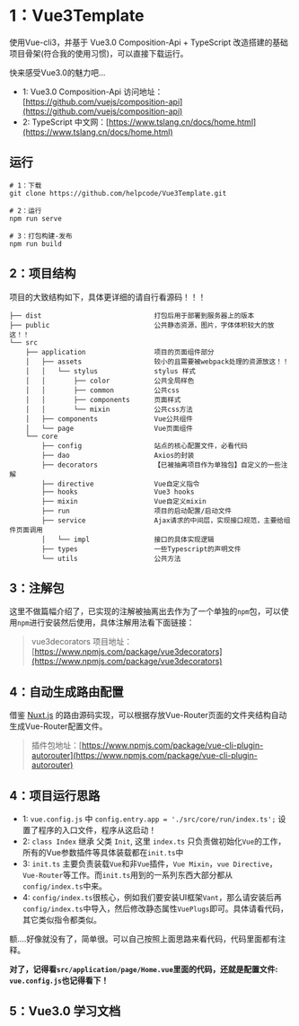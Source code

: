 # 1：Vue3Template

使用Vue-cli3，并基于 Vue3.0 Composition-Api + TypeScript 改造搭建的基础项目骨架(符合我的使用习惯)，可以直接下载运行。

快来感受Vue3.0的魅力吧...

- 1: Vue3.0 Composition-Api 访问地址：[https://github.com/vuejs/composition-api](https://github.com/vuejs/composition-api)
- 2: TypeScript 中文网：[https://www.tslang.cn/docs/home.html](https://www.tslang.cn/docs/home.html)

## 运行
```
# 1：下载
git clone https://github.com/helpcode/Vue3Template.git

# 2：运行
npm run serve

# 3：打包构建-发布
npm run build
```

## 2：项目结构

项目的大致结构如下，具体更详细的请自行看源码！！！

```
├── dist                            打包后用于部署到服务器上的版本
├── public                          公共静态资源，图片，字体体积较大的放这！！
└── src
    ├── application                 项目的页面组件部分
    │   ├── assets                  较小的且需要被webpack处理的资源放这！！
    │   │   └── stylus              stylus 样式
    │   │       ├── color           公共全局样色
    │   │       ├── common          公共css
    │   │       ├── components      页面样式
    │   │       └── mixin           公共css方法
    │   ├── components              Vue公共组件
    │   └── page                    Vue页面组件
    └── core                    
        ├── config                  站点的核心配置文件，必看代码
        ├── dao                     Axios的封装
        ├── decorators              【已被抽离项目作为单独包】自定义的一些注解
        ├── directive               Vue自定义指令
        ├── hooks                   Vue3 hooks
        ├── mixin                   Vue自定义mixin
        ├── run                     项目的启动配置/启动文件
        ├── service                 Ajax请求的中间层，实现接口规范，主要给组件页面调用
        │   └── impl                接口的具体实现逻辑
        ├── types                   一些Typescript的声明文件
        └── utils                   公共方法
```

## 3：注解包

这里不做篇幅介绍了，已实现的注解被抽离出去作为了一个单独的`npm`包，可以使用`npm`进行安装然后使用，具体注解用法看下面链接：

> vue3decorators 项目地址：[https://www.npmjs.com/package/vue3decorators](https://www.npmjs.com/package/vue3decorators)

## 4：自动生成路由配置

借鉴 [Nuxt.js](https://zh.nuxtjs.org/) 的路由源码实现，可以根据存放Vue-Router页面的文件夹结构自动生成Vue-Router配置文件。

> 插件包地址：[https://www.npmjs.com/package/vue-cli-plugin-autorouter](https://www.npmjs.com/package/vue-cli-plugin-autorouter)

## 4：项目运行思路

- 1: `vue.config.js` 中 `config.entry.app = './src/core/run/index.ts';` 设置了程序的入口文件，程序从这启动！
- 2: `class Index` 继承 父类 `Init`, 这里 `index.ts` 只负责做初始化`Vue`的工作，所有的Vue参数插件等具体装载都在`init.ts`中
- 3: `init.ts` 主要负责装载`Vue`和非`Vue`插件，`Vue Mixin`，`vue Directive`，`Vue-Router`等工作。而`init.ts`用到的一系列东西大部分都从`config/index.ts`中来。
- 4: `config/index.ts`很核心，例如我们要安装UI框架`Vant`，那么请安装后再`config/index.ts`中导入，然后修改静态属性`VuePlugs`即可。具体请看代码，其它类似指令都类似。

额....好像就没有了，简单很。可以自己按照上面思路来看代码，代码里面都有注释。

**对了，记得看`src/application/page/Home.vue`里面的代码，还就是配置文件: `vue.config.js`也记得看下！**

## 5：Vue3.0 学习文档

